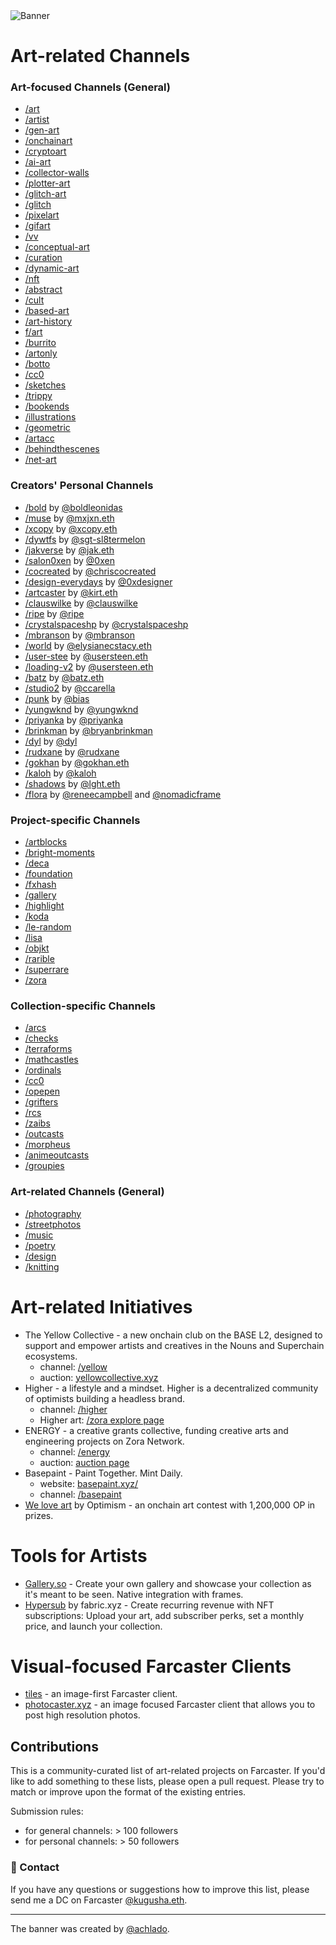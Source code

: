 <img alt="Banner" src="https://github.com/kugusha/art-farcaster/blob/main/banner.jpg?raw=true"> 

# Art-related Channels 
### Art-focused Channels (General)
- [/art](https://warpcast.com/~/channel/art)
- [/artist](https://warpcast.com/~/channel/artist)
- [/gen-art](https://warpcast.com/~/channel/gen-art)
- [/onchainart](https://warpcast.com/~/channel/onchainart)
- [/cryptoart](https://warpcast.com/~/channel/cryptoart)
- [/ai-art](https://warpcast.com/~/channel/ai-art)
- [/collector-walls](https://warpcast.com/~/channel/collector-walls)
- [/plotter-art](https://warpcast.com/~/channel/plotter-art)
- [/glitch-art](https://warpcast.com/~/channel/glitch-art)
- [/glitch](https://warpcast.com/~/channel/glitch)
- [/pixelart](https://warpcast.com/~/channel/pixelart)
- [/gifart](https://warpcast.com/~/channel/gifart)
- [/vv](https://warpcast.com/~/channel/vv)
- [/conceptual-art](https://warpcast.com/~/channel/conceptualart)
- [/curation](https://warpcast.com/~/channel/curation)
- [/dynamic-art](https://warpcast.com/~/channel/dynamic-art)
- [/nft](https://warpcast.com/~/channel/nft)
- [/abstract](https://warpcast.com/~/channel/abstract)
- [/cult](https://warpcast.com/~/channel/cult)
- [/based-art](https://warpcast.com/~/channel/based-art)
- [/art-history](https://warpcast.com/~/channel/arthistory)
- [f/art](https://warpcast.com/~/channel/fart)
- [/burrito](https://warpcast.com/~/channel/burrito)
- [/artonly](https://warpcast.com/~/channel/artonly)
- [/botto](https://warpcast.com/~/channel/botto)
- [/cc0](https://warpcast.com/~/channel/cc0)
- [/sketches](https://warpcast.com/~/channel/sketches)
- [/trippy](https://warpcast.com/~/channel/trippy)
- [/bookends](https://warpcast.com/~/channel/bookends)
- [/illustrations](https://warpcast.com/~/channel/illustrations)
- [/geometric](https://warpcast.com/~/channel/geometric)
- [/artacc](https://warpcast.com/~/channel/artacc)
- [/behindthescenes](https://warpcast.com/~/channel/behindthescenes)
- [/net-art](https://warpcast.com/~/channel/net-art)


### Creators' Personal Channels
- [/bold](https://warpcast.com/~/channel/bold) by [@boldleonidas](https://warpcast.com/boldleonidas)
- [/muse](https://warpcast.com/~/channel/muse) by [@mxjxn.eth](https://warpcast.com/mxjxn.eth)
- [/xcopy](https://warpcast.com/~/channel/xcopy) by [@xcopy.eth](https://warpcast.com/xcopy.eth)
- [/dywtfs](https://warpcast.com/~/channel/dywtfs) by [@sgt-sl8termelon](https://warpcast.com/sgt-sl8termelon)
- [/jakverse](https://warpcast.com/~/channel/jakverse) by [@jak.eth](https://warpcast.com/jak.eth)
- [/salon0xen](https://warpcast.com/~/channel/salon0xen) by [@0xen](https://warpcast.com/0xen)
- [/cocreated](/cocreated) by [@chriscocreated](https://warpcast.com/chriscocreated)
- [/design-everydays](https://warpcast.com/~/channel/design-everydays) by [@0xdesigner](https://warpcast.com/0xdesigner)
- [/artcaster](https://warpcast.com/~/channel/artcaster) by [@kirt.eth](https://warpcast.com/myjpeg)
- [/clauswilke](https://warpcast.com/~/channel/clauswilke) by [@clauswilke](https://warpcast.com/clauswilke)
- [/ripe](https://warpcast.com/~/channel/ripe) by [@ripe](https://warpcast.com/ripe)
- [/crystalspaceshp](https://warpcast.com/~/channel/crystalspaceshp) by [@crystalspaceshp](https://warpcast.com/crystalspaceshp)
- [/mbranson](https://warpcast.com/~/channel/mbranson) by [@mbranson](https://warpcast.com/mbranson)
- [/world](https://warpcast.com/~/channel/world) by [@elysianecstacy.eth](https://warpcast.com/elysianecstacy.eth)
- [/user-stee](https://warpcast.com/~/channel/user-steen) by [@usersteen.eth](https://warpcast.com/usersteen.eth)
- [/loading-v2](https://warpcast.com/~/channel/loading-v2) by [@usersteen.eth](https://warpcast.com/usersteen.eth)
- [/batz](https://warpcast.com/~/channel/batz) by [@batz.eth](https://warpcast.com/batz.eth)
- [/studio2](https://warpcast.com/~/channel/studio2) by [@ccarella](https://warpcast.com/ccarella.eth)
- [/punk](https://warpcast.com/~/channel/punk) by [@bias](https://warpcast.com/bias)
- [/yungwknd](https://warpcast.com/~/channel/yungwknd) by [@yungwknd](https://warpcast.com/yungwknd)
- [/priyanka](https://warpcast.com/~/channel/priyanka) by [@priyanka](https://warpcast.com/priyanka)
- [/brinkman](https://warpcast.com/~/channel/brinkman) by [@bryanbrinkman](https://warpcast.com/bryanbrinkman)
- [/dyl](https://warpcast.com/~/channel/dyl) by [@dyl](https://warpcast.com/dyl)
- [/rudxane](https://warpcast.com/~/channel/rudxane) by [@rudxane](https://warpcast.com/rudxane)
- [/gokhan](https://warpcast.com/~/channel/gokhan) by [@gokhan.eth](https://warpcast.com/gokhan.eth)
- [/kaloh](https://warpcast.com/~/channel/kaloh) by [@kaloh](https://warpcast.com/kaloh)
- [/shadows](https://warpcast.com/~/channel/shadows) by [@lght.eth](https://warpcast.com/lght.eth)
- [/flora](https://warpcast.com/~/channel/flora) by [@reneecampbell](https://warpcast.com/reneecampbell) and [@nomadicframe](https://warpcast.com/nomadicframe)


### Project-specific Channels
- [/artblocks](https://warpcast.com/~/channel/artblocks)
- [/bright-moments](https://warpcast.com/~/channel/bright-moments)
- [/deca](https://warpcast.com/~/channel/deca)
- [/foundation](https://warpcast.com/~/channel/foundation)
- [/fxhash](https://warpcast.com/~/channel/fxhash)
- [/gallery](https://warpcast.com/~/channel/gallery)
- [/highlight](https://warpcast.com/~/channel/highlight)
- [/koda](https://warpcast.com/~/channel/koda)
- [/le-random](https://warpcast.com/~/channel/le-random)
- [/lisa](https://warpcast.com/~/channel/lisa)
- [/objkt](https://warpcast.com/~/channel/objkt)
- [/rarible](https://warpcast.com/~/channel/rarible)
- [/superrare](https://warpcast.com/~/channel/superrare)
- [/zora](https://warpcast.com/~/channel/zora)


### Collection-specific Channels
- [/arcs](https://warpcast.com/~/channel/arcs)
- [/checks](https://warpcast.com/~/channel/checks)
- [/terraforms](https://warpcast.com/~/channel/terraforms)
- [/mathcastles](https://warpcast.com/~/channel/mathcastles)
- [/ordinals](https://warpcast.com/~/channel/ordinals)
- [/cc0](https://warpcast.com/~/channel/cc0)
- [/opepen](https://warpcast.com/~/channel/opepen)
- [/grifters](https://warpcast.com/~/channel/grifters)
- [/rcs](https://warpcast.com/~/channel/rcs)
- [/zaibs](https://warpcast.com/~/channel/zaibs)
- [/outcasts](https://warpcast.com/~/channel/outcasts)
- [/morpheus](https://warpcast.com/~/channel/morpheus)
- [/animeoutcasts](https://warpcast.com/~/channel/animeoutcasts)
- [/groupies](https://warpcast.com/~/channel/groupies)


### Art-related Channels (General) 
- [/photography](https://warpcast.com/~/channel/photography)
- [/streetphotos](https://warpcast.com/~/channel/streetphotos)
- [/music](https://warpcast.com/~/channel/music)
- [/poetry](https://warpcast.com/~/channel/poetry)
- [/design](https://warpcast.com/~/channel/design)
- [/knitting](https://warpcast.com/~/channel/knitting)


# Art-related Initiatives 
- The Yellow Collective - a new onchain club on the BASE L2, designed to support and empower artists and creatives in the Nouns and Superchain ecosystems.
  - channel: [/yellow](https://warpcast.com/~/channel/yellow)
  - auction: [yellowcollective.xyz](https://yellowcollective.xyz)
- Higher - a lifestyle and a mindset. Higher is a decentralized community of optimists building a headless brand. 
  - channel: [/higher](https://warpcast.com/~/channel/higher)
  - Higher art: [/zora explore page](https://zora.co/explore/higher)
- ENERGY - a creative grants collective, funding creative arts and engineering projects on Zora Network.
  - channel: [/energy](https://warpcast.com/~/channel/energy)
  - auction: [auction page](https://nouns.build/dao/zora/0x32297b7416294b1acf404b6148a3c58107ba8afd/76)
- Basepaint - Paint Together. Mint Daily.
  - website: [basepaint.xyz/](https://basepaint.xyz/)
  - channel: [/basepaint](https://warpcast.com/~/channel/basepaint) 
- [We love art](https://welovetheart.optimism.io/) by Optimism - an onchain art contest with 1,200,000 OP in prizes. 


# Tools for Artists 
- [Gallery.so](https://gallery.so/home) - Create your own gallery and showcase your collection as it's meant to be seen. Native integration with frames.
- [Hypersub](https://hypersub.withfabric.xyz/) by fabric.xyz - Create recurring revenue with NFT subscriptions: Upload your art, add subscriber perks, set a monthly price, and launch your collection.


# Visual-focused Farcaster Clients 
- [tiles](https://www.v0.tiles.cool/channels/art) - an image-first Farcaster client.
- [photocaster.xyz](https://www.photocaster.xyz/) - an image focused Farcaster client that allows you to post high resolution photos.


## Contributions
This is a community-curated list of art-related projects on Farcaster. If you'd like to add something to these lists, please open a pull request. Please try to match or improve upon the format of the existing entries.

Submission rules:
- for general channels: > 100 followers
- for personal channels: > 50 followers


### 💌 Contact 
If you have any questions or suggestions how to improve this list, please send me a DC on Farcaster [@kugusha.eth](https://warpcast.com/kugusha.eth). 

---
The banner was created by [@achlado](https://warpcast.com/achlado).

